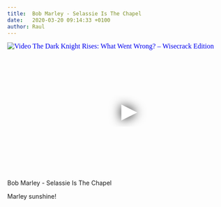 ```yaml
---
title:  Bob Marley - Selassie Is The Chapel
date:   2020-03-20 09:14:33 +0100
author: Raul
---
```

<div class="video-container ">
<iframe
  width="560"
  height="315"
  src="https://www.youtube.com/embed/glmSY3xJ5sw"
  srcdoc="<style>*{padding:0;margin:0;overflow:hidden}html,body{height:100%}img,span{position:absolute;width:100%;top:0;bottom:0;margin:auto}span{height:1.5em;text-align:center;font:48px/1.5 sans-serif;color:white;text-shadow:0 0 0.5em black}</style><a href=https://www.youtube.com/embed/glmSY3xJ5sw?autoplay=1><img src=https://img.youtube.com/vi/glmSY3xJ5sw/hqdefault.jpg alt='Video The Dark Knight Rises: What Went Wrong? – Wisecrack Edition'><span>▶</span></a>"
  frameborder="0"
  allow="accelerometer; autoplay; encrypted-media; gyroscope; picture-in-picture"
  allowfullscreen
></iframe>
</div>
Bob Marley - Selassie Is The Chapel    

Marley sunshine! 
